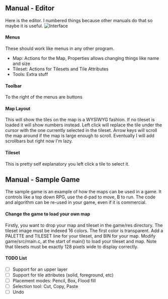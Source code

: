 ## Manual - Editor
Here is the editor. I numbered things because other manuals do that so maybe it is useful.
![Interface](interface.png)

#### Menus
These should work like menus in any other program.
- Map: Actions for the Map, Properties allows changing things like name and size
- Tileset: Actions for Tilesets and Tile Attributes
- Tools: Extra stuff

#### Toolbar
To the right of the menus are buttons

#### Map Layout
This will show the tiles on the map is a WYSIWYG fashion. 
If no tileset is loaded it will show numbers instead.
Left click will replace the tile under the cursor with the one currently selected in the tileset.
Arrow keys will scroll the map around if the map is large enough to scroll.
Eventually I will add scrollbars but right now I'm lazy.

#### Tileset
This is pretty self explanatory you left click a tile to select it.

## Manual - Sample Game
The sample game is an example of how the maps can be used in a game.
It controls like a top down RPG, use the d-pad to move, B to run.
The code and algorithm can be re-used in your game, even if it is commercial.

#### Change the game to load your own map
Firstly, you want to drop your map and tileset in the game/res directory.
The tileset image must be indexed 16 colors. The first color is transparent.
Add a PALETTE and TILESET line for your tileset, and BIN for your map.
Modify game/src/main.c, at the start of main() to load your tileset and map.
Note that tilesets must be exactly 128 pixels wide to display correctly.

#### TODO List
- [ ] Support for an upper layer
- [ ] Support for tile attributes (solid, foreground, etc)
- [ ] Placement modes: Pencil, Box, Flood fill
- [ ] Selection tool: Cut, Copy, Paste
- [ ] Undo
